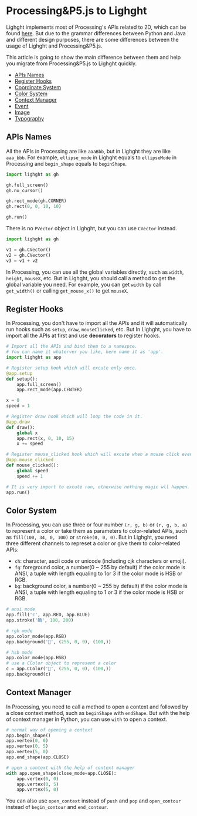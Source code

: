 # Processing&P5.js to Lighght

Lighght implements most of Processing's APIs related to 2D, which can be found [here](./api/readme.md). But due to the grammar differences between Python and Java and different design purposes, there are some differences between the usage of Lighght and Processing&P5.js.

This article is going to show the main difference between them and help you migrate from Processing&P5.js to Lighght quickly.

- [APIs Names](#apis-names)
- [Register Hooks](#register-hooks)
- [Coordinate System](#coordinate-system)
- [Color System](#color-system)
- [Context Manager](#context-manager)
- [Event](#event)
- [Image](#image)
- [Typography](#typography)

## APIs Names

All the APIs in Processing are like `aaaBbb`, but in Lighght they are like `aaa_bbb`. For example, `ellipse_mode` in Lighght equals to `ellipseMode` in Processing and `begin_shape` equals to `beginShape`.

```py
import lighght as gh

gh.full_screen()
gh.no_cursor()

gh.rect_mode(gh.CORNER)
gh.rect(0, 0, 10, 10)

gh.run()
```

There is no `PVector` object in Lighght, but you can use `CVector` instead.

```py
import lighght as gh

v1 = gh.CVector()
v2 = gh.CVector()
v3 = v1 + v2
```

In Processing, you can use all the global variables directly, such as `width`, `height`, `mouseX`, etc. But in Lighght, you should call a method to get the global variable you need. For example, you can get `width` by call `get_width()` or calling `get_mouse_x()` to get `mouseX`.

## Register Hooks

In Processing, you don't have to import all the APIs and it will automatically run hooks such as `setup`, `draw`, `mouseClicked`, etc. But In Lighght, you have to import all the APIs at first and use **decorators** to register hooks.

```py
# Import all the APIs and bind them to a namespce.
# You can name it whaterver you like, here name it as 'app'.
import lighght as app

# Register setup hook which will excute only once.
@app.setup
def setup():
    app.full_screen()
    app.rect_mode(app.CENTER)

x = 0
speed = 1

# Register draw hook which will loop the code in it.
@app.draw
def draw():
    global x
    app.rect(x, 0, 10, 15)
    x += speed

# Register mouse_clicked hook which will excute when a mouse click event be triggered.
@app.mouse_clicked
def mouse_clicked():
    global speed
    speed += 1

# It is very import to excute run, otherwise nothing magic wll happen.
app.run()
```

## Color System

In Processing, you can use three or four number `(r, g, b)` or `(r, g, b, a)` to represent a color or take them as parameters to color-related APIs, such as `fill(100, 34, 0, 100)` or `stroke(0, 0, 0)`. But in Lighght, you need three different channels to represet a color or give them to color-related APIs:

- `ch`: character, ascii code or unicode (including cjk characters or emoji).
- `fg`: foreground color, a number(0 ~ 255 by default) if the color mode is ANSI, a tuple with length equaling to 1or 3 if the color mode is HSB or RGB.
- `bg`: background color, a number(0 ~ 255 by default) if the color mode is ANSI, a tuple with length equaling to 1 or 3 if the color mode is HSB or RGB.

```py
# ansi mode
app.fill('c', app.RED, app.BLUE)
app.stroke('酷', 100, 200)

# rgb mode
app.color_mode(app.RGB)
app.background('🚀', (255, 0, 0), (100,))

# hsb mode
app.color_mode(app.HSB)
# use a CColor object to represent a color
c = app.CColor('🚀', (255, 0, 0), (100,))
app.background(c)
```

## Context Manager

In Processing, you need to call a method to open a context and followed by a close context method, such as `beginShape` with `endShape`. But with the help of context manager in Python, you can use `with` to open a context.
  
```py
# normal way of opening a context
app.begin_shape()
app.vertex(0, 0)
app.vertex(0, 5)
app.vertex(5, 0)
app.end_shape(app.CLOSE)

# open a context with the help of context manager
with app.open_shape(close_mode=app.CLOSE):
    app.vertex(0, 0)
    app.vertex(0, 5)
    app.vertex(5, 0)
```

You can also use `open_context` instead of `push` and `pop` and `open_contour` instead of `begin_contour` and `end_contour`.

